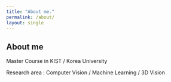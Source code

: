 ```yaml
---
title: "About me."
permalink: /about/
layout: single
---
```


## About me

Master Course in KIST / Korea University

Research area : Computer Vision / Machine Learning / 3D Vision